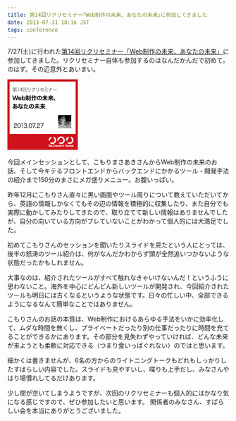 ```yaml
---
title: 第14回リクリセミナー｢Web制作の未来、あなたの未来｣に参加してきました
date: 2013-07-31 18:16 JST
tags: conference
---
```

<p>7/27(土)に行われた<a href="http://recreators.doorkeeper.jp/events/4128">第14回リクリセミナー「Web制作の未来、あなたの未来」</a>に参加してきました。リクリセミナー自体も参加するのはなんだかんだで初めて。のはず。その辺意外とあいまい。</p>

<p><a href="http://recreators.doorkeeper.jp/events/4128"><img src="/img/2013/07/resem14.png" alt="resem14" width="160" height="160" /></a></p>

<p>今回メインセッションとして、こもりまさあきさんからWeb制作の未来のお話、そして今キテるフロントエンドからバックエンドにかかるツール・開発手法の紹介まで150分のまさにメガ盛りメニュー。お腹いっぱい。</p>

<p>昨年12月にこもりさん直々に黒い画面やツール周りについて教えていただいてから、英語の情報しかなくてもその辺の情報を積極的に収集したり、また自分でも実際に動かしてみたりしてきたので、取り立てて新しい情報はありませんでしたが、自分の向いている方向がブレていないことがわかって個人的には大満足でした。</p>

<p>初めてこもりさんのセッションを聞いたりスライドを見たという人にとっては、後半の怒涛のツール紹介は、何がなんだかわからず頭が全然追いつかないような状態だったかもしれません。</p>

<p>大事なのは、紹介されたツールがすべて触れなきゃいけないんだ！というふうに思わないこと。海外を中心にどんどん新しいツールが開発され、今回紹介されたツールも明日には古くなるというような状態です。日々の忙しい中、全部できるようになるなんて簡単なことではありません。</p>

<p>こもりさんのお話の本質は、Web制作におけるあらゆる手法をいかに効率化して、ムダな時間を無くし、プライベートだったり別の仕事だったりに時間を充てることができるかにあります。その部分を見失わずやっていければ、どんな未来が来ようとも柔軟に対応できる（つまり食いっぱぐれない）のではと思います。</p>

<p>細かくは書きませんが、6名の方からのライトニングトークもどれもしっかりしたすばらしい内容でした。スライドも見やすいし、喋りも上手だし、みなさんやはり場慣れしてるだけあります。</p>

<p>少し間が空いてしまうようですが、次回のリクリセミナーも個人的にはかなり気になる感じですので、ぜひ参加したいと思います。
関係者のみなさん、すばらしい会を本当にありがとうございました。</p>
